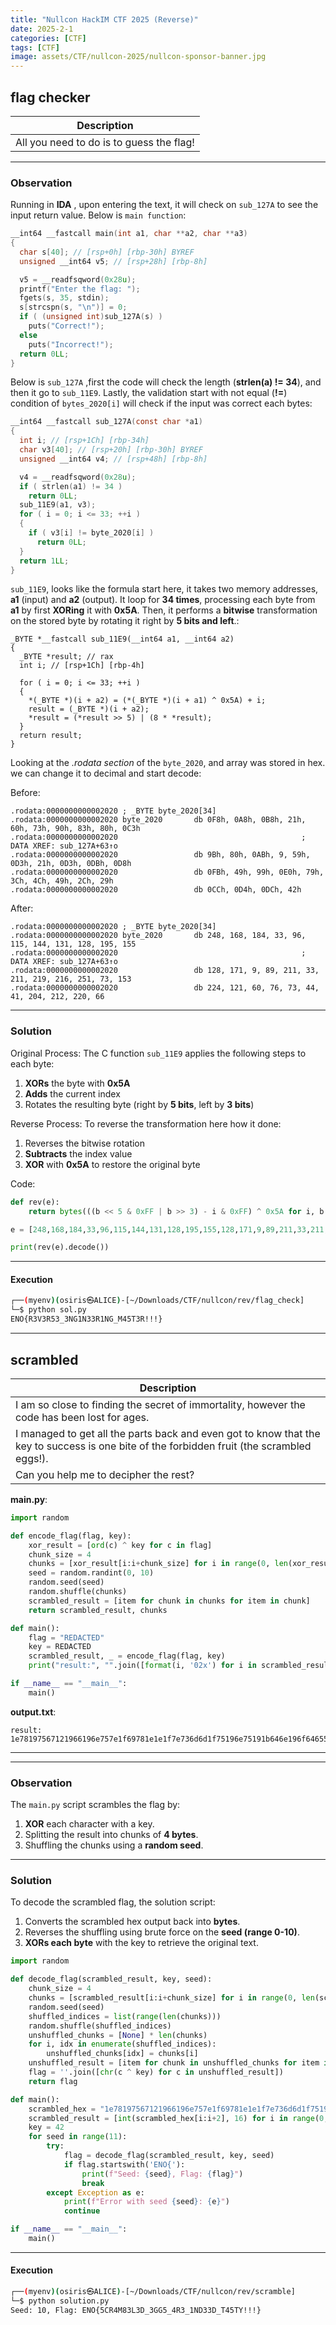 ```yaml
---
title: "Nullcon HackIM CTF 2025 (Reverse)"
date: 2025-2-1
categories: [CTF]
tags: [CTF]
image: assets/CTF/nullcon-2025/nullcon-sponsor-banner.jpg
---
```


## flag checker

| **Description**                          |
|------------------------------------------|
| All you need to do is to guess the flag! |

---

### Observation

Running in **IDA** , upon entering the text, it will check on `sub_127A` to see the input return value. Below is `main function`:

```c
__int64 __fastcall main(int a1, char **a2, char **a3)
{
  char s[40]; // [rsp+0h] [rbp-30h] BYREF
  unsigned __int64 v5; // [rsp+28h] [rbp-8h]

  v5 = __readfsqword(0x28u);
  printf("Enter the flag: ");
  fgets(s, 35, stdin);
  s[strcspn(s, "\n")] = 0;
  if ( (unsigned int)sub_127A(s) )
    puts("Correct!");
  else
    puts("Incorrect!");
  return 0LL;
}
```

Below is `sub_127A` ,first the code will check the length (**strlen(a) != 34**), and then it go to `sub_11E9`. Lastly, the validation start with not equal (**!=**) condition of `bytes_2020[i]` will check if the input was correct each bytes:

```c
__int64 __fastcall sub_127A(const char *a1)
{
  int i; // [rsp+1Ch] [rbp-34h]
  char v3[40]; // [rsp+20h] [rbp-30h] BYREF
  unsigned __int64 v4; // [rsp+48h] [rbp-8h]

  v4 = __readfsqword(0x28u);
  if ( strlen(a1) != 34 )
    return 0LL;
  sub_11E9(a1, v3);
  for ( i = 0; i <= 33; ++i )
  {
    if ( v3[i] != byte_2020[i] )
      return 0LL;
  }
  return 1LL;
}
```

`sub_11E9`, looks like the formula start here, it takes two memory addresses, **a1** (input) and **a2** (output). It loop for **34 times**, processing each byte from **a1** by first **XORing** it with **0x5A**. Then, it performs a **bitwise** transformation on the stored byte by rotating it right by **5 bits and left**.:

```
_BYTE *__fastcall sub_11E9(__int64 a1, __int64 a2)
{
  _BYTE *result; // rax
  int i; // [rsp+1Ch] [rbp-4h]

  for ( i = 0; i <= 33; ++i )
  {
    *(_BYTE *)(i + a2) = (*(_BYTE *)(i + a1) ^ 0x5A) + i;
    result = (_BYTE *)(i + a2);
    *result = (*result >> 5) | (8 * *result);
  }
  return result;
}
```


Looking at the *.rodata section* of the `byte_2020`, and array was stored in hex. we can change it to decimal and start decode:

Before:

```assembly
.rodata:0000000000002020 ; _BYTE byte_2020[34]
.rodata:0000000000002020 byte_2020       db 0F8h, 0A8h, 0B8h, 21h, 60h, 73h, 90h, 83h, 80h, 0C3h
.rodata:0000000000002020                                         ; DATA XREF: sub_127A+63↑o
.rodata:0000000000002020                 db 9Bh, 80h, 0ABh, 9, 59h, 0D3h, 21h, 0D3h, 0DBh, 0D8h
.rodata:0000000000002020                 db 0FBh, 49h, 99h, 0E0h, 79h, 3Ch, 4Ch, 49h, 2Ch, 29h
.rodata:0000000000002020                 db 0CCh, 0D4h, 0DCh, 42h
```

After:

```assembly
.rodata:0000000000002020 ; _BYTE byte_2020[34]
.rodata:0000000000002020 byte_2020       db 248, 168, 184, 33, 96, 115, 144, 131, 128, 195, 155
.rodata:0000000000002020                                         ; DATA XREF: sub_127A+63↑o
.rodata:0000000000002020                 db 128, 171, 9, 89, 211, 33, 211, 219, 216, 251, 73, 153
.rodata:0000000000002020                 db 224, 121, 60, 76, 73, 44, 41, 204, 212, 220, 66
```

---

### Solution

Original Process: The C function `sub_11E9` applies the following steps to each byte:
1. **XORs** the byte with **0x5A**
2. **Adds** the current index
3. Rotates the resulting byte (right by **5 bits**, left by **3 bits**)

Reverse Process: To reverse the transformation here how it done:
1. Reverses the bitwise rotation
2. **Subtracts** the index value
3. **XOR** with **0x5A** to restore the original byte

Code:

```python
def rev(e):
    return bytes(((b << 5 & 0xFF | b >> 3) - i & 0xFF) ^ 0x5A for i, b in enumerate(e))

e = [248,168,184,33,96,115,144,131,128,195,155,128,171,9,89,211,33,211,219,216,251,73,153,224,121,60,76,73,44,41,204,212,220,66]

print(rev(e).decode())
```

---

#### **Execution**
```bash
┌──(myenv)(osiris㉿ALICE)-[~/Downloads/CTF/nullcon/rev/flag_check]
└─$ python sol.py
ENO{R3V3R53_3NG1N33R1NG_M45T3R!!!}
```


---

## scrambled

| **Description**                          |
|------------------------------------------|
| I am so close to finding the secret of immortality, however the code has been lost for ages. |
| I managed to get all the parts back and even got to know that the key to success is one bite of the forbidden fruit (the scrambled eggs!). |
| Can you help me to decipher the rest? |


**main.py**:

```python
import random

def encode_flag(flag, key):
    xor_result = [ord(c) ^ key for c in flag]
    chunk_size = 4
    chunks = [xor_result[i:i+chunk_size] for i in range(0, len(xor_result), chunk_size)]
    seed = random.randint(0, 10)
    random.seed(seed)
    random.shuffle(chunks)
    scrambled_result = [item for chunk in chunks for item in chunk]
    return scrambled_result, chunks

def main():
    flag = "REDACTED"
    key = REDACTED
    scrambled_result, _ = encode_flag(flag, key)
    print("result:", "".join([format(i, '02x') for i in scrambled_result]))

if __name__ == "__main__":
    main()
```

**output.txt**:

```
result: 1e78197567121966196e757e1f69781e1e1f7e736d6d1f75196e75191b646e196f6465510b0b0b57
```

---

---

### Observation

The `main.py` script scrambles the flag by:
1. **XOR** each character with a key.
2. Splitting the result into chunks of **4 bytes**.
3. Shuffling the chunks using a **random seed**.

---

### Solution
To decode the scrambled flag, the solution script:
1. Converts the scrambled hex output back into **bytes**.
2. Reverses the shuffling using brute force on the **seed (range 0-10)**.
3. **XORs each byte** with the key to retrieve the original text.

```python
import random

def decode_flag(scrambled_result, key, seed):
    chunk_size = 4
    chunks = [scrambled_result[i:i+chunk_size] for i in range(0, len(scrambled_result), chunk_size)]
    random.seed(seed)
    shuffled_indices = list(range(len(chunks)))
    random.shuffle(shuffled_indices)
    unshuffled_chunks = [None] * len(chunks)
    for i, idx in enumerate(shuffled_indices):
        unshuffled_chunks[idx] = chunks[i]
    unshuffled_result = [item for chunk in unshuffled_chunks for item in chunk]
    flag = ''.join([chr(c ^ key) for c in unshuffled_result])
    return flag

def main():
    scrambled_hex = "1e78197567121966196e757e1f69781e1e1f7e736d6d1f75196e75191b646e196f6465510b0b0b57"
    scrambled_result = [int(scrambled_hex[i:i+2], 16) for i in range(0, len(scrambled_hex), 2)]
    key = 42
    for seed in range(11):
        try:
            flag = decode_flag(scrambled_result, key, seed)
            if flag.startswith('ENO{'):
                print(f"Seed: {seed}, Flag: {flag}")
                break
        except Exception as e:
            print(f"Error with seed {seed}: {e}")
            continue

if __name__ == "__main__":
    main()
```

---

#### **Execution**
```bash
┌──(myenv)(osiris㉿ALICE)-[~/Downloads/CTF/nullcon/rev/scramble]
└─$ python solution.py
Seed: 10, Flag: ENO{5CR4M83L3D_3GG5_4R3_1ND33D_T45TY!!!}
```


